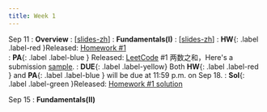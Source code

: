 ```yaml
---
title: Week 1
---
```


Sep 11
: **Overview**
  :  \[[slides-zh](https://basics.sjtu.edu.cn/~yangqizhe/pdf/algo2023w/slides/AlgoLec0-handout-zh.pdf)\]
: **Fundamentals(I)**
  :  \[[slides-zh](https://basics.sjtu.edu.cn/~yangqizhe/pdf/algo2023w/slides/AlgoLec1-handout-zh.pdf)\]
:  **HW**{: .label .label-red }Released: [Homework #1](https://basics.sjtu.edu.cn/~yangqizhe/pdf/algo2023w/homework/Algo-hw1.pdf)  
: **PA**{: .label .label-blue } Released: [LeetCode](https://leetcode.cn/problems/two-sum/) #1 两数之和，Here's a submission [sample](https://basics.sjtu.edu.cn/~yangqizhe/pdf/algo2023w/homework/sample.pdf).
: **DUE**{: .label .label-yellow} Both **HW**{: .label .label-red } and  **PA**{: .label .label-blue } will be due at 11:59 p.m. on Sep 18.
: **Sol**{: .label .label-green }Released: [Homework #1 solution](https://basics.sjtu.edu.cn/~yangqizhe/pdf/algo2023w/homework/Algo-hw1sol.pdf)

Sep 15
: **Fundamentals(II)**


  

